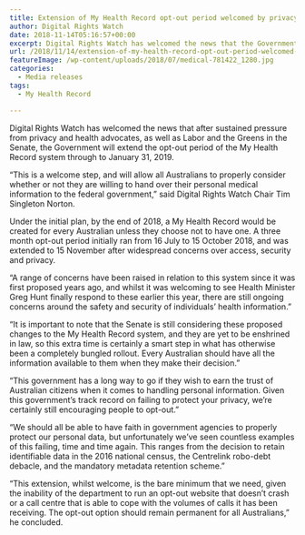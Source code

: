 ```yaml
---
title: Extension of My Health Record opt-out period welcomed by privacy advocates
author: Digital Rights Watch
date: 2018-11-14T05:16:57+00:00
excerpt: Digital Rights Watch has welcomed the news that the Government will extend the opt-out period of the My Health Record system through to January 31, 2019.
url: /2018/11/14/extension-of-my-health-record-opt-out-period-welcomed-by-privacy-advocates/
featureImage: /wp-content/uploads/2018/07/medical-781422_1280.jpg
categories:
  - Media releases
tags:
  - My Health Record

---
```

Digital Rights Watch has welcomed the news that after sustained pressure from privacy and health advocates, as well as Labor and the Greens in the Senate, the Government will extend the opt-out period of the My Health Record system through to January 31, 2019.  


“This is a welcome step, and will allow all Australians to properly consider whether or not they are willing to hand over their personal medical information to the federal government,” said Digital Rights Watch Chair Tim Singleton Norton.  


Under the initial plan, by the end of 2018, a My Health Record would be created for every Australian unless they choose not to have one. A three month opt-out period initially ran from 16 July to 15 October 2018, and was extended to 15 November after widespread concerns over access, security and privacy.  


“A range of concerns have been raised in relation to this system since it was first proposed years ago, and whilst it was welcoming to see Health Minister Greg Hunt finally respond to these earlier this year, there are still ongoing concerns around the safety and security of individuals’ health information.”  


“It is important to note that the Senate is still considering these proposed changes to the My Health Record system, and they are yet to be enshrined in law, so this extra time is certainly a smart step in what has otherwise been a completely bungled rollout. Every Australian should have all the information available to them when they make their decision.”  


“This government has a long way to go if they wish to earn the trust of Australian citizens when it comes to handling personal information. Given this government’s track record on failing to protect your privacy, we’re certainly still encouraging people to opt-out.”  


“We should all be able to have faith in government agencies to properly protect our personal data, but unfortunately we&#8217;ve seen countless examples of this failing, time and time again. This ranges from the decision to retain identifiable data in the 2016 national census, the Centrelink robo-debt debacle, and the mandatory metadata retention scheme.”  


“This extension, whilst welcome, is the bare minimum that we need, given the inability of the department to run an opt-out website that doesn’t crash or a call centre that is able to cope with the volumes of calls it has been receiving. The opt-out option should remain permanent for all Australians,” he concluded.